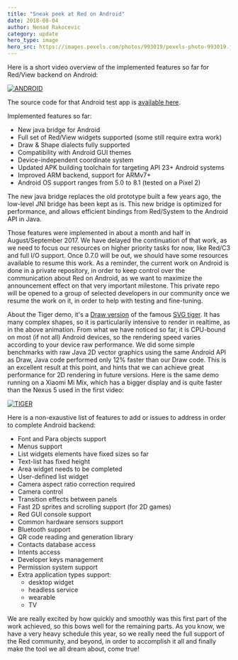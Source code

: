 ```yaml
---
title: "Sneak peek at Red on Android"
date: 2018-08-04
author: Nenad Rakocevic 
category: update
hero_type: image
hero_src: https://images.pexels.com/photos/993019/pexels-photo-993019.jpeg?auto=compress&cs=tinysrgb&h=650&w=940
---
```


Here is a short video overview of the implemented features so far for Red/View backend on Android:

[![ANDROID](/images/blog/android.jpg)](https://youtu.be/XrGu-UTTPiM "Click for video")

The source code for that Android test app is [available here](https://gist.github.com/dockimbel/bf833e5a737f0efe4bfe07a26a528ec4).

Implemented features so far:

* New java bridge for Android
* Full set of Red/View widgets supported (some still require extra work)
* Draw & Shape dialects fully supported
* Compatibility with Android GUI themes
* Device-independent coordinate system
* Updated APK building toolchain for targeting API 23+ Android systems
* Improved ARM backend, support for ARMv7+
* Android OS support ranges from 5.0 to 8.1 (tested on a Pixel 2)


The new java bridge replaces the old prototype built a few years ago, the low-level JNI bridge has been kept as is. This new bridge is optimized for performance, and allows efficient bindings from Red/System to the Android API in Java.

Those features were implemented in about a month and half in August/September 2017. We have delayed the continuation of that work, as we need to focus our resources on higher priority tasks for now, like Red/C3 and full I/O support. Once 0.7.0 will be out, we should have some resources available to resume this work. As a reminder, the current work on Android is done in a private repository, in order to keep control over the communication about Red on Android, as we want to maximize the announcement effect on that very important milestone. This private repo will be opened to a group of selected developers in our community once we resume the work on it, in order to help with testing and fine-tuning.

About the Tiger demo, it's a [Draw version](https://gist.github.com/dockimbel/85bb0794fde6673498816b81fa587b0e) of the famous [SVG tiger](https://commons.wikimedia.org/wiki/File:Ghostscript_Tiger.svg). It has many complex shapes, so it is particularily intensive to render in realtime, as in the above animation. From what we have noticed so far, it is CPU-bound on most (if not all) Android devices, so the rendering speed varies according to your device raw performance. We did some simple benchmarks with raw Java 2D vector graphics using the same Android API as Draw, Java code performed only 12% faster than our Draw code. This is an excellent result at this point, and hints that we can achieve great performance for 2D rendering in future versions. Here is the same demo running on a Xiaomi Mi Mix, which has a bigger display and is quite faster than the Nexus 5 used in the first video:


[![TIGER](/images/blog/tiger.jpg)](https://youtu.be/7vuYaDz8S8M "Click for video")

Here is a non-exaustive list of features to add or issues to address in order to complete Android backend:

* Font and Para objects support
* Menus support
* List widgets elements have fixed sizes so far
* Text-list has fixed height
* Area widget needs to be completed
* User-defined list widget
* Camera aspect ratio correction required
* Camera control
* Transition effects between panels
* Fast 2D sprites and scrolling support (for 2D games)
* Red GUI console support
* Common hardware sensors support
* Bluetooth support
* QR code reading and generation library
* Contacts database access
* Intents access
* Developer keys management
* Permission system support
* Extra application types support:
    * desktop widget
    * headless service
    * wearable
    * TV


We are really excited by how quickly and smoothly was this first part of the work achieved, so this bows well for the remaining parts. As you know, we have a very heavy schedule this year, so we really need the full support of the Red community, and beyond, in order to accomplish it all and finally make the tool we all dream about, come true!
